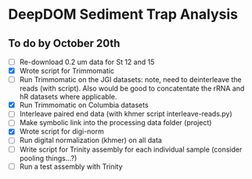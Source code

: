 # DeepDOM Sediment Trap Analysis

## To do by October 20th

- [ ] Re-download 0.2 um data for St 12 and 15
- [X] Wrote script for Trimmomatic 
- [ ] Run Trimmomatic on the JGI datasets: note, need to deinterleave the reads (with script). Also would be good to concatentate the rRNA and hR datasets where applicable. 
- [X] Run Trimmomatic on Columbia datasets 
- [ ] Interleave paired end data (with khmer script interleave-reads.py)
- [ ] Make symbolic link into the processing data folder (project)
- [X] Wrote script for digi-norm
- [ ] Run digital normalization (khmer) on all data
- [ ] Write script for Trinity assembly for each individual sample (consider pooling things...?) 
- [ ] Run a test assembly with Trinity

